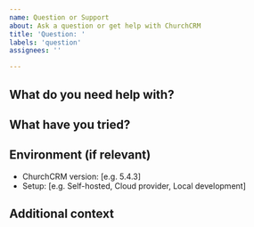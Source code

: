 ```yaml
---
name: Question or Support
about: Ask a question or get help with ChurchCRM
title: 'Question: '
labels: 'question'
assignees: ''

---
```


## What do you need help with?
<!-- Describe what you're trying to do or what you're confused about -->

## What have you tried?
<!-- Let us know what you've already attempted -->

## Environment (if relevant)
- ChurchCRM version: [e.g. 5.4.3]
- Setup: [e.g. Self-hosted, Cloud provider, Local development]

## Additional context
<!-- Any screenshots, error messages, or other details that might help -->